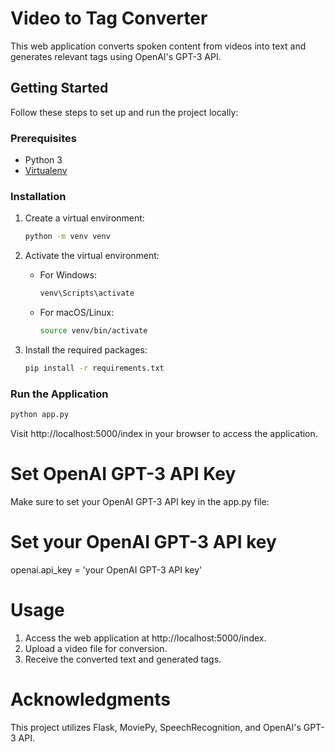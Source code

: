 # Video to Tag Converter

This web application converts spoken content from videos into text and generates relevant tags using OpenAI's GPT-3 API.

## Getting Started

Follow these steps to set up and run the project locally:

### Prerequisites

- Python 3
- [Virtualenv](https://pypi.org/project/virtualenv/)

### Installation

1. Create a virtual environment:

    ```bash
    python -m venv venv
    ```

2. Activate the virtual environment:

    - For Windows:

        ```bash
        venv\Scripts\activate
        ```

    - For macOS/Linux:

        ```bash
        source venv/bin/activate
        ```

3. Install the required packages:

    ```bash
    pip install -r requirements.txt
    ```

### Run the Application

```bash
python app.py
```

Visit http://localhost:5000/index in your browser to access the application.


# Set OpenAI GPT-3 API Key
Make sure to set your OpenAI GPT-3 API key in the app.py file:
# Set your OpenAI GPT-3 API key
openai.api_key = 'your OpenAI GPT-3 API key'


# Usage
1. Access the web application at http://localhost:5000/index.
2. Upload a video file for conversion.
3. Receive the converted text and generated tags.


# Acknowledgments
This project utilizes Flask, MoviePy, SpeechRecognition, and OpenAI's GPT-3 API.
